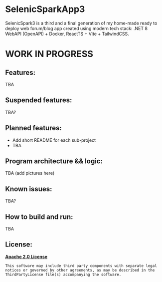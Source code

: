 # SelenicSparkApp3

SelenicSpark3 is a third and a final generation of my home-made ready to deploy web forum/blog app created 
using modern tech stack: .NET 8 WebAPI (OpenAPI) + Docker, ReactTS + Vite + TailwindCSS. 

# WORK IN PROGRESS

## Features:

TBA

## Suspended features:

TBA?

## Planned features:

+ Add short README for each sub-project
+ TBA

## Program architecture && logic:

TBA (add pictures here)

## Known issues:

TBA?

## How to build and run:

TBA

## License:

**[Apache 2.0 License](LICENSE.txt)**
```
This software may include third party components with separate legal 
notices or governed by other agreements, as may be described in the 
ThirdPartyLicense file(s) accompanying the software.
```